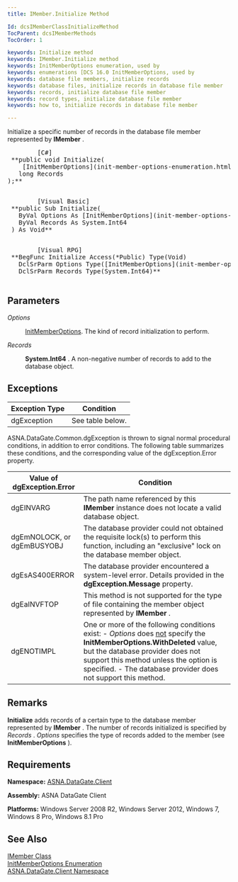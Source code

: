 ```yaml
---
title: IMember.Initialize Method

Id: dcsIMemberClassInitializeMethod
TocParent: dcsIMemberMethods
TocOrder: 1

keywords: Initialize method
keywords: IMember.Initialize method
keywords: InitMemberOptions enumeration, used by
keywords: enumerations [DCS 16.0 InitMemberOptions, used by
keywords: database file members, initialize records
keywords: database files, initialize records in database file member
keywords: records, initialize database file member
keywords: record types, initialize database file member
keywords: how to, initialize records in database file member

---
```


Initialize a specific number of records in the database file member represented by **IMember** .
<pre class="prettyprint">
        <span class="lang">[C#]</span>
 **public void Initialize(<br />    [InitMemberOptions](init-member-options-enumeration.html) Options ,
   long Records
);** 
      </pre>
<pre class="prettyprint">
        <span class="lang">[Visual Basic] </span>
 **public Sub Initialize(_
   ByVal Options As [InitMemberOptions](init-member-options-enumeration.html)_<br />   ByVal Records As System.Int64<br /> ) As Void** 
      </pre>
<pre class="prettyprint">
        <span class="lang">[Visual RPG]</span>
 **BegFunc Initialize Access(*Public) Type(Void)<br />   DclSrParm Options Type([InitMemberOptions](init-member-options-enumeration.html))<br />   DclSrParm Records Type(System.Int64)** 
      </pre>

## Parameters

<dl>
        <dt />
</dl>

*Options* 
<dl>
        <dd>

[InitMemberOptions](init-member-options-enumeration.html). The kind of record initialization to perform.
</dd>
</dl>

*Records* 
<dl>
        <dd>

**System.Int64** . A non-negative number of records to add to the database object.
</dd>
</dl>

## Exceptions



| Exception Type | Condition |
| ---- | ---- |
| dgException | See table below. |



ASNA.DataGate.Common.dgException is thrown to signal normal procedural conditions, in addition to error conditions. The following table summarizes these conditions, and the corresponding value of the <span>dgException.Error</span> property.
<br />



| Value of dgException.Error | Condition |
| ---- | ---- |
| dgEINVARG | The path name referenced by this **IMember** instance does not locate a valid database object. |
| dgEmNOLOCK, or dgEmBUSYOBJ | The database provider could not obtained the requisite lock(s) to perform this function, including an "exclusive" lock on the database member object. |
| dgEsAS400ERROR | The database provider encountered a system-level error. Details provided in the **dgException.Message** property. |
| dgEaINVFTOP | This method is not supported for the type of file containing the member object represented by **IMember** . |
| dgENOTIMPL | One or more of the following conditions exist:  - *Options* does <u>not</u> specify the **InitMemberOptions.WithDeleted**  								value, but the database provider does not support this method unless the option  								is specified. - The database provider does not support this method. |



## Remarks

**Initialize** adds records of a certain type to the database member represented by **IMember** . The number of records initialized is specified by *Records* . *Options* specifies the type of records added to the member (see **InitMemberOptions** ).
## Requirements

<span> **Namespace:** [ASNA.DataGate.Client](datagate-client-namespace.html) </span> 

<span> **Assembly:** ASNA DataGate Client</span> 

<span> **Platforms:** Windows Server 2008 R2, Windows Server 2012, Windows 7, Windows 8 Pro, Windows 8.1 Pro</span> 
## See Also


[IMember Class](imember-class.html)
      <br />
[InitMemberOptions Enumeration](init-member-options-enumeration.html)
      <br />
[ASNA.DataGate.Client Namespace](datagate-client-namespace.html)

